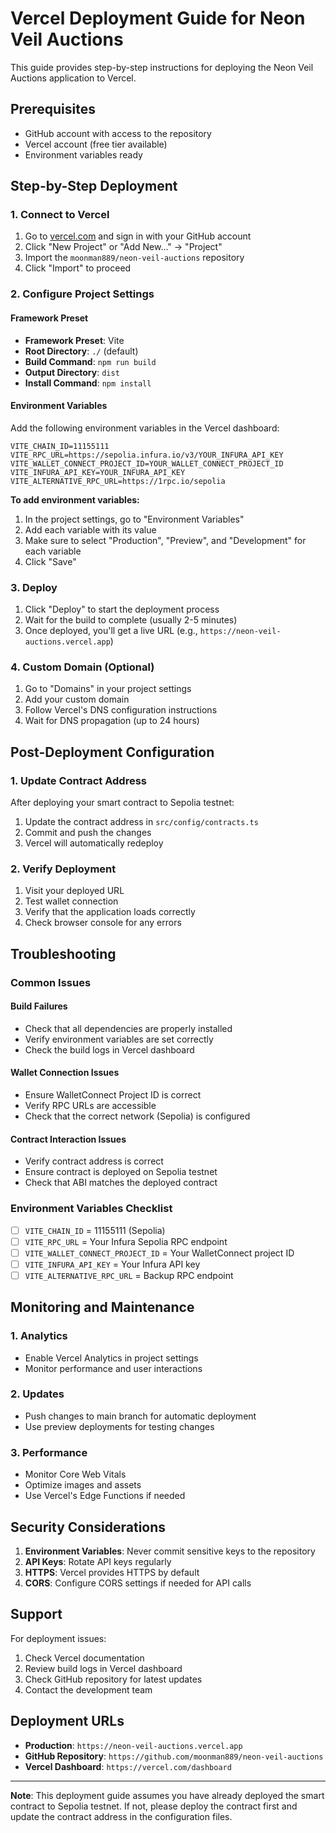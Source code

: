 # Vercel Deployment Guide for Neon Veil Auctions

This guide provides step-by-step instructions for deploying the Neon Veil Auctions application to Vercel.

## Prerequisites

- GitHub account with access to the repository
- Vercel account (free tier available)
- Environment variables ready

## Step-by-Step Deployment

### 1. Connect to Vercel

1. Go to [vercel.com](https://vercel.com) and sign in with your GitHub account
2. Click "New Project" or "Add New..." → "Project"
3. Import the `moonman889/neon-veil-auctions` repository
4. Click "Import" to proceed

### 2. Configure Project Settings

#### Framework Preset
- **Framework Preset**: Vite
- **Root Directory**: `./` (default)
- **Build Command**: `npm run build`
- **Output Directory**: `dist`
- **Install Command**: `npm install`

#### Environment Variables
Add the following environment variables in the Vercel dashboard:

```
VITE_CHAIN_ID=11155111
VITE_RPC_URL=https://sepolia.infura.io/v3/YOUR_INFURA_API_KEY
VITE_WALLET_CONNECT_PROJECT_ID=YOUR_WALLET_CONNECT_PROJECT_ID
VITE_INFURA_API_KEY=YOUR_INFURA_API_KEY
VITE_ALTERNATIVE_RPC_URL=https://1rpc.io/sepolia
```

**To add environment variables:**
1. In the project settings, go to "Environment Variables"
2. Add each variable with its value
3. Make sure to select "Production", "Preview", and "Development" for each variable
4. Click "Save"

### 3. Deploy

1. Click "Deploy" to start the deployment process
2. Wait for the build to complete (usually 2-5 minutes)
3. Once deployed, you'll get a live URL (e.g., `https://neon-veil-auctions.vercel.app`)

### 4. Custom Domain (Optional)

1. Go to "Domains" in your project settings
2. Add your custom domain
3. Follow Vercel's DNS configuration instructions
4. Wait for DNS propagation (up to 24 hours)

## Post-Deployment Configuration

### 1. Update Contract Address

After deploying your smart contract to Sepolia testnet:

1. Update the contract address in `src/config/contracts.ts`
2. Commit and push the changes
3. Vercel will automatically redeploy

### 2. Verify Deployment

1. Visit your deployed URL
2. Test wallet connection
3. Verify that the application loads correctly
4. Check browser console for any errors

## Troubleshooting

### Common Issues

#### Build Failures
- Check that all dependencies are properly installed
- Verify environment variables are set correctly
- Check the build logs in Vercel dashboard

#### Wallet Connection Issues
- Ensure WalletConnect Project ID is correct
- Verify RPC URLs are accessible
- Check that the correct network (Sepolia) is configured

#### Contract Interaction Issues
- Verify contract address is correct
- Ensure contract is deployed on Sepolia testnet
- Check that ABI matches the deployed contract

### Environment Variables Checklist

- [ ] `VITE_CHAIN_ID` = 11155111 (Sepolia)
- [ ] `VITE_RPC_URL` = Your Infura Sepolia RPC endpoint
- [ ] `VITE_WALLET_CONNECT_PROJECT_ID` = Your WalletConnect project ID
- [ ] `VITE_INFURA_API_KEY` = Your Infura API key
- [ ] `VITE_ALTERNATIVE_RPC_URL` = Backup RPC endpoint

## Monitoring and Maintenance

### 1. Analytics
- Enable Vercel Analytics in project settings
- Monitor performance and user interactions

### 2. Updates
- Push changes to main branch for automatic deployment
- Use preview deployments for testing changes

### 3. Performance
- Monitor Core Web Vitals
- Optimize images and assets
- Use Vercel's Edge Functions if needed

## Security Considerations

1. **Environment Variables**: Never commit sensitive keys to the repository
2. **API Keys**: Rotate API keys regularly
3. **HTTPS**: Vercel provides HTTPS by default
4. **CORS**: Configure CORS settings if needed for API calls

## Support

For deployment issues:
1. Check Vercel documentation
2. Review build logs in Vercel dashboard
3. Check GitHub repository for latest updates
4. Contact the development team

## Deployment URLs

- **Production**: `https://neon-veil-auctions.vercel.app`
- **GitHub Repository**: `https://github.com/moonman889/neon-veil-auctions`
- **Vercel Dashboard**: `https://vercel.com/dashboard`

---

**Note**: This deployment guide assumes you have already deployed the smart contract to Sepolia testnet. If not, please deploy the contract first and update the contract address in the configuration files.
